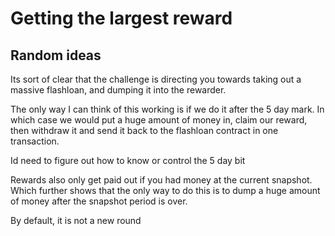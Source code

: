 Getting the largest reward
==========================

Random ideas
------------

Its sort of clear that the challenge is directing you towards taking out a massive flashloan, and dumping it into the rewarder.

The only way I can think of this working is if we do it after the 5 day mark. In which case we would put a huge amount of money in, claim our reward, then withdraw it and send it back to the flashloan contract in one transaction.


Id need to figure out how to know or control the 5 day bit


Rewards also only get paid out if you had money at the current snapshot. Which further shows that the only way to do this is to dump a huge amount of money after the snapshot period is over.

By default, it is  not a new round
